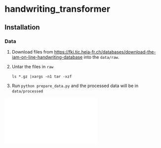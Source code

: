 # handwriting_transformer

## Installation
### Data
1. Download files from https://fki.tic.heia-fr.ch/databases/download-the-iam-on-line-handwriting-database into the `data/raw`.
2. Untar the files in `raw`

     `ls *.gz |xargs -n1 tar -xzf`
3. Run `python prepare_data.py` and the processed data will be in `data/processed`

![Read Paper Here](advanced_deep_learning_final_project.pdf "")
